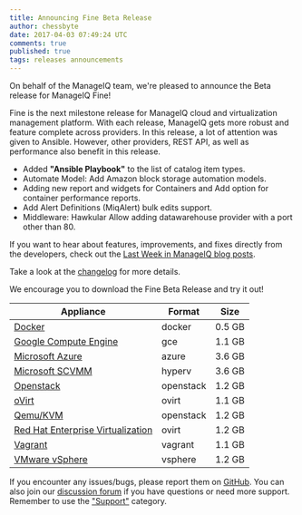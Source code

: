 ```yaml
---
title: Announcing Fine Beta Release
author: chessbyte
date: 2017-04-03 07:49:24 UTC
comments: true
published: true
tags: releases announcements
---
```


On behalf of the ManageIQ team, we're pleased to announce the Beta release for ManageIQ Fine!

Fine is the next milestone release for ManageIQ cloud and virtualization management platform. With each release, ManageIQ gets more robust and feature complete across providers. In this release, a lot of attention was given to Ansible. However, other providers, REST API, as well as performance also benefit in this release.

* Added **"Ansible Playbook"** to the list of catalog item types.
* Automate Model: Add Amazon block storage automation models.
* Adding new report and widgets for Containers and Add option for container performance reports.
* Add Alert Definitions (MiqAlert) bulk edits support.
* Middleware: Hawkular Allow adding datawarehouse provider with a port other than 80.

If you want to hear about features, improvements, and fixes directly from the developers, check out the [Last Week in ManageIQ blog posts](http://manageiq.org/blog/tags/LWIMIQ/).

Take a look at the [changelog](https://github.com/ManageIQ/manageiq/blob/fine/CHANGELOG.md/) for more details.

We encourage you to download the Fine Beta Release and try it out!


| Appliance | Format | Size |
| --------- | ------ | ---- |
| [Docker](https://hub.docker.com/r/manageiq/manageiq/) | docker | 0.5 GB |
| [Google Compute Engine](http://releases.manageiq.org/manageiq-gce-fine-1-beta1.gz) | gce | 1.1 GB |
| [Microsoft Azure](http://releases.manageiq.org/manageiq-azure-fine-1-beta1.vhd) | azure | 3.6 GB |
| [Microsoft SCVMM](http://releases.manageiq.org/manageiq-hyperv-fine-1-beta1.vhd) | hyperv | 3.6 GB |
| [Openstack](http://releases.manageiq.org/manageiq-openstack-fine-1-beta1.qc2) | openstack | 1.2 GB |
| [oVirt](http://releases.manageiq.org/manageiq-ovirt-fine-1-beta1.ova) | ovirt | 1.1 GB |
| [Qemu/KVM](http://releases.manageiq.org/manageiq-openstack-fine-1-beta1.qc2) | openstack | 1.2 GB |
| [Red Hat Enterprise Virtualization](http://releases.manageiq.org/manageiq-ovirt-fine-1-beta1.ova) | ovirt | 1.2 GB |
| [Vagrant](https://atlas.hashicorp.com/manageiq/fine) | vagrant | 1.1 GB |
| [VMware vSphere](http://releases.manageiq.org/manageiq-vsphere-fine-1-beta1.ova) | vsphere | 1.2 GB |


If you encounter any issues/bugs, please report them on [GitHub](https://github.com/ManageIQ/manageiq/issues). You can also join our [discussion forum](http://talk.manageiq.org/) if you have questions or need more support. Remember to use the ["Support"](http://talk.manageiq.org/c/support) category.
